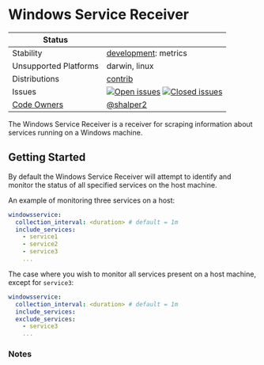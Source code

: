 # Windows Service Receiver

<!-- status autogenerated section -->
| Status                                                                                                                           |                                                                                                                                                                                                                                                                                                                                                                                                                                                                                                                                                                                                                                                                                                                                                                     |
| -------------------------------------------------------------------------------------------------------------------------------- | ------------------------------------------------------------------------------------------------------------------------------------------------------------------------------------------------------------------------------------------------------------------------------------------------------------------------------------------------------------------------------------------------------------------------------------------------------------------------------------------------------------------------------------------------------------------------------------------------------------------------------------------------------------------------------------------------------------------------------------------------------------------- |
| Stability                                                                                                                        | [development]: metrics                                                                                                                                                                                                                                                                                                                                                                                                                                                                                                                                                                                                                                                                                                                                              |
| Unsupported Platforms                                                                                                            | darwin, linux                                                                                                                                                                                                                                                                                                                                                                                                                                                                                                                                                                                                                                                                                                                                                       |
| Distributions                                                                                                                    | [contrib]                                                                                                                                                                                                                                                                                                                                                                                                                                                                                                                                                                                                                                                                                                                                                           |
| Issues                                                                                                                           | [![Open issues](https://img.shields.io/github/issues-search/open-telemetry/opentelemetry-collector-contrib?query=is%3Aissue%20is%3Aopen%20label%3Areceiver%2Fwindowsservicereciever%20&label=open&color=orange&logo=opentelemetry)](https://github.com/open-telemetry/opentelemetry-collector-contrib/issues?q=is%3Aopen+is%3Aissue+label%3Areceiver%2Fwindowsservicereciever) [![Closed issues](https://img.shields.io/github/issues-search/open-telemetry/opentelemetry-collector-contrib?query=is%3Aissue%20is%3Aclosed%20label%3Areceiver%2Fwindowsservicereciever%20&label=closed&color=blue&logo=opentelemetry)](https://github.com/open-telemetry/opentelemetry-collector-contrib/issues?q=is%3Aclosed+is%3Aissue+label%3Areceiver%2Fwindowsservicereciever) |
| [Code Owners](https://github.com/open-telemetry/opentelemetry-collector-contrib/blob/main/CONTRIBUTING.md#becoming-a-code-owner) | [@shalper2](https://www.github.com/shalper2)                                                                                                                                                                                                                                                                                                                                                                                                                                                                                                                                                                                                                                                                                                                        |

[development]: https://github.com/open-telemetry/opentelemetry-collector#development
[contrib]: https://github.com/open-telemetry/opentelemetry-collector-releases/tree/main/distributions/otelcol-contrib
<!-- end autogenerated section -->

The Windows Service Receiver is a receiver for scraping information about services running on a Windows machine.

## Getting Started

By default the Windows Service Receiver will attempt to identify and monitor the status of all specified services on the host machine. 

An example of monitoring three services on a host:
```yaml
windowsservice:
  collection_interval: <duration> # default = 1m
  include_services:
    - service1
    - service2
    - service3
    ...
```
The case where you wish to monitor all services present on a host machine, except for `service3`:
```yaml
windowsservice:
  collection_interval: <duration> # default = 1m
  include_services:
  exclude_services:
    - service3
    ...
```

### Notes
